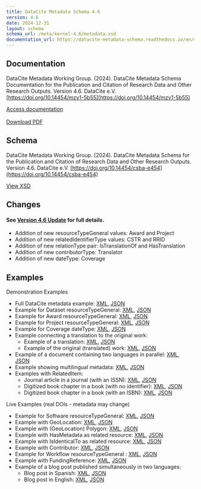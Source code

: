 ```yaml
---
title: DataCite Metadata Schema 4.6
version: 4.6
date: 2024-12-31
layout: schema
schema_url: /meta/kernel-4.6/metadata.xsd
documentation_url: https://datacite-metadata-schema.readthedocs.io/en/4.6/
---
```


## Documentation
DataCite Metadata Working Group. (2024). DataCite Metadata Schema Documentation for the Publication and Citation of Research Data and Other Research Outputs. Version 4.6. DataCite e.V. [https://doi.org/10.14454/mzv1-5b55](https://doi.org/10.14454/mzv1-5b55)

<div class="text-center"><a href="https://datacite-metadata-schema.readthedocs.io/en/4.6/" class="btn">Access documentation</a></div>
<br>
<div class="text-center"><a href="https://datacite-metadata-schema.readthedocs.io/_/downloads/en/4.6/pdf/" class="btn">Download PDF</a></div>

## Schema
DataCite Metadata Working Group. (2024). DataCite Metadata Schema for the Publication and Citation of Research Data and Other Research Outputs. Version 4.6. DataCite e.V. [https://doi.org/10.14454/csba-e454](https://doi.org/10.14454/csba-e454)

<div class="text-center"><a href="metadata.xsd" class="btn">View XSD</a></div>

## Changes

#### See [Version 4.6 Update](https://datacite-metadata-schema.readthedocs.io/en/4.6/introduction/version-update) for full details.


* Addition of new resourceTypeGeneral values: Award and Project
* Addition of new relatedIdentifierType values: CSTR and RRID
* Addition of new relationType pair: IsTranslationOf and HasTranslation
* Addition of new contributorType: Translator
* Addition of new dateType: Coverage


## Examples

Demonstration Examples

* Full DataCite metadata example: [XML](example/datacite-example-full-v4.xml), [JSON](https://api.test.datacite.org/dois/10.82433/B09Z-4K37?publisher=true&affiliation=true)
* Example for Dataset resourceTypeGeneral: [XML](example/datacite-example-dataset-v4.xml), [JSON](https://api.test.datacite.org/dois/10.82433/9184-DY35?publisher=true&affiliation=true)
* Example for Award resourceTypeGeneral: [XML](example/datacite-example-award-v4.xml), [JSON]()
* Example for Project resourceTypeGeneral: [XML](example/datacite-example-project-v4.xml), [JSON](https://api.test.datacite.org/dois/10.82433/84dj-am41?publisher=true&affiliation=true)
* Example for Coverage dateType: [XML](example/datacite-example-coverage-v4.xml), [JSON](https://api.test.datacite.org/dois/10.82433/pgk2-ar97?publisher=true&affiliation=true)
* Example connecting a translation to the original work:
  * Example of a translation: [XML](example/datacite-example-translation-translated-v4.xml), [JSON](https://api.test.datacite.org/dois/10.82433/45e5-xy14?publisher=true&affiliation=true)
  * Example of the original (translated) work: [XML](example/datacite-example-translation-original-v4.xml), [JSON](https://api.test.datacite.org/dois/10.82433/pma6-nf93?publisher=true&affiliation=true)
* Example of a document containing two languages in parallel: [XML](example/datacite-example-parallel-languages-v4.xml), [JSON](https://api.test.datacite.org/dois/10.82433/4r08-sa38?publisher=true&affiliation=true)
* Example showing multilingual metadata: [XML](example/datacite-example-multilingual-v4.xml), [JSON](https://api.test.datacite.org/dois/10.82433/byt7-2g42?publisher=true&affiliation=true)
* Examples with RelatedItem:
  * Journal article in a journal (with an ISSN): [XML](example/datacite-example-relateditem1-v4.xml), [JSON](https://api.test.datacite.org/dois/10.82433/q54d-pf76?publisher=true&affiliation=true)
  * Digitized book chapter in a book (with no identifier): [XML](example/datacite-example-relateditem2-v4.xml), [JSON](https://api.test.datacite.org/dois/10.82433/eck0-f231?publisher=true&affiliation=true)
  * Digitized book chapter in a book (with an ISBN): [XML](example/datacite-example-relateditem3-v4.xml), [JSON](https://api.test.datacite.org/dois/10.82433/4fdh-rh04?publisher=true&affiliation=true)

Live Examples (real DOIs - metadata may change)

* Example for Software resourceTypeGeneral: [XML](https://api.datacite.org/dois/application/vnd.datacite.datacite+xml/10.5281/zenodo.7635478), [JSON](https://api.datacite.org/dois/10.5281/zenodo.7635478?publisher=true&affiliation=true)
* Example with GeoLocation: [XML](https://api.datacite.org/dois/application/vnd.datacite.datacite+xml/10.1594/PANGAEA.770250), [JSON](https://api.datacite.org/dois/10.1594/PANGAEA.770250?publisher=true&affiliation=true)
* Example with (GeoLocation) Polygon: [XML](https://api.datacite.org/dois/application/vnd.datacite.datacite+xml/10.15129/3da7087a-91a3-40be-9a83-7e412156db59), [JSON](https://api.datacite.org/dois/10.15129/3da7087a-91a3-40be-9a83-7e412156db59?publisher=true&affiliation=true)
* Example with HasMetadata as related resource: [XML](https://api.datacite.org/dois/application/vnd.datacite.datacite+xml/10.26164/leopoldina_10_00390), [JSON](https://api.datacite.org/dois/10.26164/leopoldina_10_00390?publisher=true&affiliation=true)
* Example with IsIdenticalTo as related resource: [XML](https://api.datacite.org/dois/application/vnd.datacite.datacite+xml/10.5282/oph.2), [JSON](https://api.datacite.org/dois/10.5282/oph.2?publisher=true&affiliation=true)
* Example with Contributor: [XML](https://api.datacite.org/dois/application/vnd.datacite.datacite+xml/10.4228/zalf.sy6a-xt12), [JSON](https://api.datacite.org/dois/10.4228/zalf.sy6a-xt12?publisher=true&affiliation=true)
* Example for Workflow resourceTypeGeneral : [XML](https://api.datacite.org/dois/application/vnd.datacite.datacite+xml/10.48546/WORKFLOWHUB.WORKFLOW.412.1), [JSON](https://api.datacite.org/dois/10.48546/WORKFLOWHUB.WORKFLOW.412.1?publisher=true&affiliation=true)
* Example with FundingReference: [XML](https://api.datacite.org/dois/application/vnd.datacite.datacite+xml/10.5281/zenodo.47394), [JSON](https://api.datacite.org/dois/10.5281/zenodo.47394?publisher=true&affiliation=true)
* Example of a blog post published simultaneously in two languages:
  * Blog post in Spanish: [XML](https://api.datacite.org/dois/application/vnd.datacite.datacite+xml/10.5438/S7C0-Y897), [JSON](https://api.datacite.org/dois/10.5438/S7C0-Y897?publisher=true&affiliation=true)
  * Blog post in English: [XML](https://api.datacite.org/dois/application/vnd.datacite.datacite+xml/10.5438/1HG2-BF13), [JSON](https://api.datacite.org/dois/10.5438/1HG2-BF13?publisher=true&affiliation=true)
